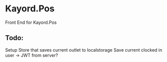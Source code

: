# Kayord.Pos

Front End for Kayord.Pos

## Todo:

Setup Store that saves current outlet to localstorage
Save current clocked in user -> JWT from server?